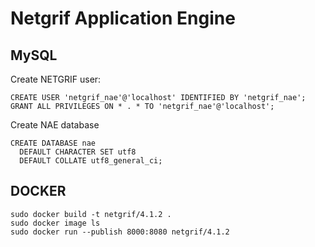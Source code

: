 # Netgrif Application Engine

## MySQL

Create NETGRIF user:
```mysql
CREATE USER 'netgrif_nae'@'localhost' IDENTIFIED BY 'netgrif_nae';
GRANT ALL PRIVILEGES ON * . * TO 'netgrif_nae'@'localhost';
```
Create NAE database
```mysql
CREATE DATABASE nae
  DEFAULT CHARACTER SET utf8
  DEFAULT COLLATE utf8_general_ci;
```


## DOCKER
```
sudo docker build -t netgrif/4.1.2 .
sudo docker image ls
sudo docker run --publish 8000:8080 netgrif/4.1.2
```